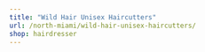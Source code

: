 ```yaml
---
title: "Wild Hair Unisex Haircutters"
url: /north-miami/wild-hair-unisex-haircutters/
shop: hairdresser
---
```

